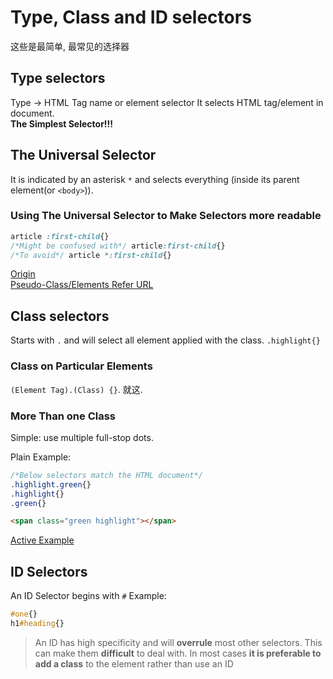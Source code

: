 # Type, Class and ID selectors
这些是最简单, 最常见的选择器
## Type selectors
Type -> HTML Tag name or element selector
It selects HTML tag/element in document.  
**The Simplest Selector!!!**

## The Universal Selector
It is indicated by an asterisk `*` and selects everything (inside its parent element(or `<body>`)).

### Using The Universal Selector to Make Selectors more readable

```css
article :first-child{}
/*Might be confused with*/ article:first-child{}
/*To avoid*/ article *:first-child{}
```
<!--没看懂 暂时Pass-->
[Origin](https://developer.mozilla.org/en-US/docs/Learn/CSS/Building_blocks/Selectors/Type_Class_and_ID_Selectors#Using_the_universal_selector_to_make_your_selectors_easier_to_read)  
[Pseudo-Class/Elements Refer URL](./2-3-Pseudo-Class-Element.md)

## Class selectors
Starts with `.` and will select all element applied with the class. `.highlight{}`  


### Class on Particular Elements
`(Element Tag).(Class) {}`. 就这. 

### More Than one Class
Simple: use multiple full-stop dots.

Plain Example:
```css
/*Below selectors match the HTML document*/
.highlight.green{}
.highlight{}
.green{}
``` 
```html
<span class="green highlight"></span>
```

[Active Example](https://developer.mozilla.org/en-US/docs/Learn/CSS/Building_blocks/Selectors/Type_Class_and_ID_Selectors#Target_an_element_if_it_has_more_than_one_class_applied)

## ID Selectors
An ID Selector begins with `#`
Example:
```css
#one{}
h1#heading{}
```

> An ID has high specificity and will **overrule** most other selectors. This can make them **difficult** to deal with. In most cases **it is preferable to add a class** to the element rather than use an ID

